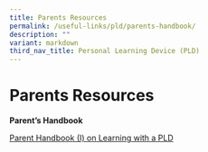 ```yaml
---
title: Parents Resources
permalink: /useful-links/pld/parents-handbook/
description: ""
variant: markdown
third_nav_title: Personal Learning Device (PLD)
---
```

# Parents Resources



**Parent’s Handbook**

[Parent Handbook (I) on Learning with a PLD](/files/Useful%20Links/Parent-Handbook-I-on-Learning-with-a-PLD.pdf)